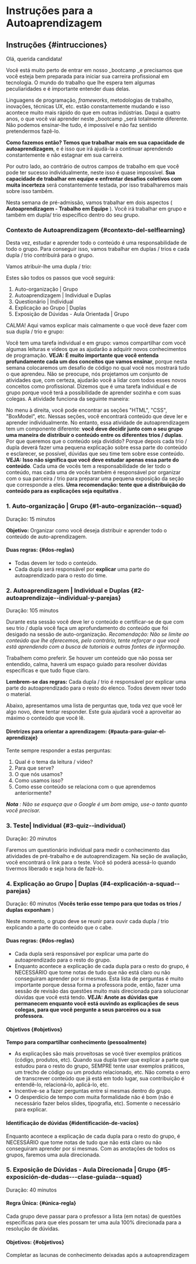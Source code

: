 # Instruções para a Autoaprendizagem

## Instruções {#intrucciones}

Olá, querida candidata!

Você está muito perto de entrar em nosso _bootcamp _e precisamos que você esteja bem preparada para iniciar sua carreira profissional em tecnologia. O mundo do trabalho que lhe espera tem algumas peculiaridades e é importante entender duas delas.

Linguagens de programação, _frameworks_, metodologias de trabalho, inovações, técnicas UX, etc.  estão constantemente mudando e isso acontece muito mais rápido do que em outras indústrias. Daqui a quatro anos, o que você vai aprender neste _bootcamp _será totalmente diferente. Não podemos ensinar-lhe tudo, é impossível e não faz sentido pretendermos fazê-lo.

**Como fazemos então? Temos que trabalhar mais em sua capacidade de autoaprendizagem**, e é isso que irá ajudá-la a continuar aprendendo constantemente e não estagnar em sua carreira.

Por outro lado, ao contrário de outros campos de trabalho em que você pode ter sucesso individualmente, neste isso é quase impossível. **Sua capacidade de trabalhar em equipe e enfrentar desafios coletivos com muita incerteza** será constantemente testada, por isso trabalharemos mais sobre isso também.

Nesta semana de pré-admissão, vamos trabalhar em dois aspectos \( **Autoaprendizagem - Trabalho em Equipe** \). Você irá trabalhar em grupo e também em  dupla/ trio específico dentro do seu grupo.

### Contexto de Autoaprendizagem {#contexto-del-selflearning}

Desta vez, estudar e aprender todo o conteúdo é uma responsabilidade de todo o grupo. Para conseguir isso, vamos trabalhar em duplas / trios e cada dupla / trio contribuirá para o grupo.

Vamos atribuir-lhe uma dupla / trio:

Estes são todos os passos que você seguirá:

1. Auto-organização \| Grupo
2. Autoaprendizagem \| Individual e Duplas
3. Questionário \| Individual
4. Explicação ao Grupo \| Duplas
5. Exposição de Dúvidas - Aula Orientada \| Grupo

CALMA! Aqui vamos explicar mais calmamente o que você deve fazer com sua dupla / trio e grupo:

Você tem uma tarefa individual e em grupo: vamos compartilhar com você algumas leituras e vídeos que as ajudarão a adquirir novos conhecimentos de programação. **VEJA: É muito importante que você entenda profundamente cada um dos conceitos que vamos ensinar**, porque nesta semana colocaremos um desafio de código no qual você nos mostrará tudo o que aprendeu. Não se preocupe, nós projetamos um conjunto de atividades que, com certeza, ajudarão você a lidar com todos esses novos conceitos como profissional. Dizemos que é uma tarefa individual e de grupo porque você terá a possibilidade de aprender sozinha e com suas colegas. A atividade funciona da seguinte maneira:

No menu à direita, você pode encontrar as seções "HTML", "CSS", "BoxModel", etc. Nessas seções, você encontrará conteúdo que deve ler e aprender individualmente. No entanto, essa atividade de autoaprendizagem tem um componente diferente: **você deve decidir junto com o seu grupo uma maneira de distribuir o conteúdo entre os diferentes trios / duplas**. Por que queremos que o conteúdo seja dividido? Porque depois cada trio / dupla deverá fazer uma pequena explicação sobre essa parte do conteúdo e esclarecer, se possível, dúvidas que seu time tem sobre esse conteúdo. **VEJA: Isso não significa que você deve estudar apenas essa parte do conteúdo**. Cada uma de vocês tem a responsabilidade de ler todo o conteúdo, mas cada uma de vocês também é responsável por organizar com o sua parceira / trio para preparar uma pequena exposição da seção que corresponde a eles. **Uma recomendação: tente que a distribuição do conteúdo para as explicações seja equitativa** .

### 1. Auto-organização \| Grupo {#1-auto-organización--squad}

Duração: 15 minutos

**Objetivo:** Organizar como você deseja distribuir e aprender todo o conteúdo de auto-aprendizagem.

#### **Duas regras:** {#dos-reglas}

* Todas devem ler todo o conteúdo.
* Cada dupla será responsável por **explicar** uma parte do autoaprendizado para o resto do time.

### 2. Autoaprendizagem \| Individual e Duplas {#2-autoaprendizaje--individual-y-parejas}

Duração: 105 minutos

Durante esta sessão você deve ler o conteúdo e certificar-se de que com seu trio / dupla você faça um aprofundamento do conteúdo que foi desigado na sessão de auto-organização. _Recomendação: Não se limite ao conteúdo que lhe oferecemos, pelo contrário, tente reforçar o que você está aprendendo com a busca de tutoriais e outras fontes de informação._

Trabalhem como preferir. Se houver um conteúdo que não possa ser entendido, calma, haverá um espaço guiado para resolver dúvidas específicas e que tudo fique claro.

**Lembrem-se das regras:** Cada dupla / trio é responsável por explicar uma parte do autoaprendizado para o resto do elenco. Todos devem rever todo o material.

Abaixo, apresentamos uma lista de perguntas que, toda vez que você ler algo novo, deve tentar responder. Este guia ajudará você a aproveitar ao máximo o conteúdo que você lê.

#### Diretrizes para orientar a aprendizagem: {#pauta-para-guiar-el-aprendizaje}

Tente sempre responder a estas perguntas:

1. Qual é o tema da leitura / vídeo?
2. Para que serve?
3. O que nós usamos?
4. Como usamos isso?
5. Como esse conteúdo se relaciona com o que aprendemos anteriormente?

_**Nota** : Não se esqueça que o Google é um bom amigo, use-o tanto quanto você precisar._

### 3. Teste\| Individual {#3-quiz--individual}

Duração: 20 minutos

Faremos um questionário individual para medir o conhecimento das atividades de pré-trabalho e de autoaprendizagem. Na seção de avaliação, você encontrará o link para o teste. Você só poderá acessá-lo quando tivermos liberado e seja hora de fazê-lo.

### 4. Explicação ao Grupo \| Duplas {#4-explicación-a-squad--parejas}

Duração: 60 minutos \(**Vocês terão esse tempo para que todas os trios / duplas exponham** \)

Neste momento, o grupo deve se reunir para ouvir cada dupla / trio explicando a parte do conteúdo que o cabe.

#### **Duas regras:** {#dos-reglas}

* Cada dupla será responsável por explicar uma parte do autoaprendizado para o resto do grupo.
* Enquanto acontece a explicação de cada dupla para o resto do grupo, é NECESSÁRIO que tome notas de tudo que não está claro ou não conseguiram aprender por si mesmas. Esta lista de perguntas é muito importante porque dessa forma a professora pode, então, fazer uma sessão de revisão das questões muito mais direcionada para solucionar dúvidas que você está tendo. **VEJA: Anote as dúvidas que permanecem enquanto você está ouvindo as explicações de seus colegas, para que você pergunte a seus parceiros ou a sua professora.**

#### **Objetivos** {#objetivos}

**Tempo para compartilhar conhecimento \(pessoalmente\)**

* As explicações são mais proveitosas se você tiver exemplos práticos \(código, produtos, etc\). Quando sua dupla tiver que explicar a parte que estudou para o resto do grupo, SEMPRE tente usar exemplos práticos, um trecho de código ou um produto relacionado, etc. Não cometa o erro de transcrever conteúdo que já está em todo lugar, sua contribuição é entendê-lo, relacioná-lo, aplicá-lo, etc.
* Incentive-se a fazer perguntas entre si mesmas dentro do grupo.
* O desperdício de tempo com muita formalidade não é bom \(não é necessário fazer belos slides, tipografia, etc\). Somente o necessário para explicar.

#### Identificação de dúvidas {#identificación-de-vacíos}

Enquanto acontece a explicação de cada dupla para o resto do grupo, é NECESSÁRIO que tome notas de tudo que não está claro ou não conseguiram aprender por si mesmas. Com as anotações de todos os grupos, faremos uma aula direcionada.

### 5. Exposição de Dúvidas - Aula Direcionada \| Grupo {#5-exposición-de-dudas---clase-guiada--squad}

Duração: 40 minutos

#### **Regra Única:** {#única-regla}

Cada grupo deve passar para o professor a lista \(em notas\) de questões específicas para que eles possam ter uma aula 100% direcionada para a resolução de dúvidas.

#### **Objetivos:** {#objetivos}

Completar as lacunas de conhecimento deixadas após a autoaprendizagem

